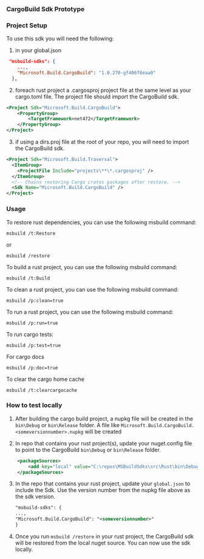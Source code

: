 ### CargoBuild Sdk Prototype

### Project Setup
To use this sdk you will need the following:

1) in your global.json
```json
 "msbuild-sdks": {
    ...,
    "Microsoft.Build.CargoBuild": "1.0.270-gf406f8eaa0"
  },
```

2) foreach rust project a .cargosproj project file at the same level as your cargo.toml file. The project file should import the CargoBuild sdk.
```xml
<Project Sdk="Microsoft.Build.CargoBuild">
    <PropertyGroup>
        <TargetFramework>net472</TargetFramework>
    </PropertyGroup>
</Project>
```

3) if using a dirs.proj file at the root of your repo, you will need to import the CargoBuild sdk.
```xml
<Project Sdk="Microsoft.Build.Traversal">
  <ItemGroup>
    <ProjectFile Include="projects\**\*.cargosproj" />
  </ItemGroup>
  <!-- Chains restoring Cargo crates packages after restore. -->
  <Sdk Name="Microsoft.Build.CargoBuild" />
</Project>
```

### Usage
To restore rust dependencies, you can use the following msbuild command:
```shell
msbuild /t:Restore
```
or 
```shell
msbuild /restore
``` 

To build a rust project, you can use the following msbuild command:
```shell
msbuild /t:Build
```

To clean a rust project, you can use the following msbuild command:
```shell
msbuild /p:clean=true
```

To run a rust project, you can use the following msbuild command:
```shell
msbuild /p:run=true
```

To run cargo tests:
```shell
msbuild /p:test=true
```

For cargo docs
```shell
msbuild /p:doc=true
```

To clear the cargo home cache
```shell
msbuild /t:clearcargocache
```
### How to test locally

1) After building the cargo build project, a nupkg file will be created in the `bin\Debug` or `bin\Release` folder. A file like `Microsoft.Build.CargoBuild.<someversionnumber>.nupkg` will be created

2) In repo that contains your rust project(s), update your nuget.config file to point to the CargoBuild `bin\Debug` or `bin\Release` folder.

```xml
    <packageSources>
        <add key="local" value="C:\repos\MSBuildSdks\src\Rust\bin\Debug" />
    </packageSources>
 ```
 3) In the repo that contains your rust project, update your `global.json` to include the Sdk. Use the version number from the nupkg file above as the sdk version.
    ```xml
    "msbuild-sdks": {
    ...,
    "Microsoft.Build.CargoBuild": "<someversionnumber>"
    }
    ```
 4) Once you run `msbuild /restore` in your rust project, the CargoBuild sdk will be restored from the local nuget source. You can now use the sdk locally.
